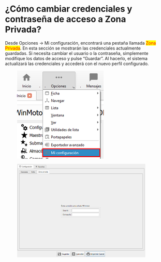 # ¿Cómo cambiar credenciales y contraseña de acceso a Zona Privada?

Desde Opciones → Mi configuración, encontrará una pestaña llamada <mark style="color:red;">Zona Privada</mark>. En esta sección se mostrarán las credenciales actualmente guardadas. Si necesita cambiar el usuario o la contraseña, simplemente modifique los datos de acceso y pulse “Guardar”. Al hacerlo, el sistema actualizará las credenciales y accederá con el nuevo perfil configurado.

<figure><img src="../../../.gitbook/assets/image (659).png" alt=""><figcaption></figcaption></figure>



<figure><img src="../../../.gitbook/assets/unknown (5).png" alt=""><figcaption></figcaption></figure>
